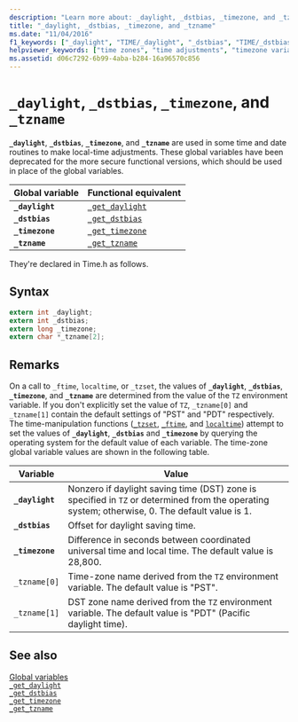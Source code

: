 ```yaml
---
description: "Learn more about: _daylight, _dstbias, _timezone, and _tzname"
title: "_daylight, _dstbias, _timezone, and _tzname"
ms.date: "11/04/2016"
f1_keywords: ["_daylight", "TIME/_daylight", "_dstbias", "TIME/_dstbias", "_timezone", "TIME/_timezone", "_tzname", "TIME/_tzname"]
helpviewer_keywords: ["time zones", "time adjustments", "timezone variables", "_daylight global variable", "_dstbias global variable", "_timezone global variable", "_tzname global variable", "local time adjustments", "time-zone variables"]
ms.assetid: d06c7292-6b99-4aba-b284-16a96570c856
---
```

# `_daylight`, `_dstbias`, `_timezone`, and `_tzname`

**`_daylight`**, **`_dstbias`**, **`_timezone`**, and **`_tzname`** are used in some time and date routines to make local-time adjustments. These global variables have been deprecated for the more secure functional versions, which should be used in place of the global variables.

| Global variable | Functional equivalent |
|---|---|
| **`_daylight`** | [`_get_daylight`](./reference/get-daylight.md) |
| **`_dstbias`** | [`_get_dstbias`](./reference/get-dstbias.md) |
| **`_timezone`** | [`_get_timezone`](./reference/get-timezone.md) |
| **`_tzname`** | [`_get_tzname`](./reference/get-tzname.md) |

They're declared in Time.h as follows.

## Syntax

```C
extern int _daylight;
extern int _dstbias;
extern long _timezone;
extern char *_tzname[2];
```

## Remarks

On a call to `_ftime`, `localtime`, or `_tzset`, the values of **`_daylight`**, **`_dstbias`**, **`_timezone`**, and **`_tzname`** are determined from the value of the `TZ` environment variable. If you don't explicitly set the value of `TZ`, `_tzname[0]` and `_tzname[1]` contain the default settings of "PST" and "PDT" respectively.  The time-manipulation functions ([`_tzset`](./reference/tzset.md), [`_ftime`](./reference/ftime-ftime32-ftime64.md), and [`localtime`](./reference/localtime-localtime32-localtime64.md)) attempt to set the values of **`_daylight`**, **`_dstbias`** and **`_timezone`** by querying the operating system for the default value of each variable. The time-zone global variable values are shown in the following table.

| Variable | Value |
|---|---|
| **`_daylight`** | Nonzero if daylight saving time (DST) zone is specified in `TZ` or determined from the operating system; otherwise, 0. The default value is 1. |
| **`_dstbias`** | Offset for daylight saving time. |
| **`_timezone`** | Difference in seconds between coordinated universal time and local time. The default value is 28,800. |
| `_tzname[0]` | Time-zone name derived from the `TZ` environment variable. The default value is "PST". |
| `_tzname[1]` | DST zone name derived from the `TZ` environment variable. The default value is "PDT" (Pacific daylight time). |

## See also

[Global variables](./global-variables.md)\
[`_get_daylight`](./reference/get-daylight.md)\
[`_get_dstbias`](./reference/get-dstbias.md)\
[`_get_timezone`](./reference/get-timezone.md)\
[`_get_tzname`](./reference/get-tzname.md)
